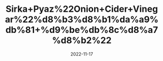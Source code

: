 ---
title: 'Sirka+Pyaz%22Onion+Cider+Vinegar%22%d8%b3%d8%b1%da%a9%db%81+%d9%be%db%8c%d8%a7%d8%b2%22'
date: '2022-11-17' 
metatag: '' 
inventory: '0' 
draft: false 
# meta description 
shortDescripton: ''
description: 'Sirka%22vinegar'
longdescription: ''
tags: ''
brand: ''
subCategory: ''
unit: '240 ml-Pk'
sellCount: '0'
featured: True
# product Price
price: '200.0'
# Product Short Description
shortDescription: ''
productID: '754FB62A-074E-ED11-996A-005056B3A416'
type: 'products'
category: 'Sirka%22vinegar' 
thumnailproduct: 'https://eraconnect.blob.core.windows.net/product-images/aminsaddiquidawakhana/62cefb09-f829-42db-a863-119174ef1faa.webp' 
images:
  - image: 'https://eraconnect.blob.core.windows.net/product-images/aminsaddiquidawakhana/62cefb09-f829-42db-a863-119174ef1faa.webp'  
Variants:
---